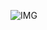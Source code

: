 ![IMG]([https://github.com/p4wndev/graph_visualizer/blob/main/Group%202.png](https://github.com/p4wndev/graph_visualizer/blob/main/GraphViz.png))
